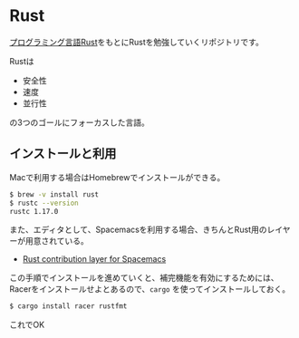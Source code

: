 # Rust
[プログラミング言語Rust](https://www.rust-lang.org/)をもとにRustを勉強していくリポジトリです。

Rustは

* 安全性
* 速度
* 並行性

の3つのゴールにフォーカスした言語。

## インストールと利用
Macで利用する場合はHomebrewでインストールができる。

```bash
$ brew -v install rust
$ rustc --version
rustc 1.17.0
```

また、エディタとして、Spacemacsを利用する場合、きちんとRust用のレイヤーが用意されている。

* [Rust contribution layer for Spacemacs](https://github.com/syl20bnr/spacemacs/tree/master/layers/%2Blang/rust)

この手順でインストールを進めていくと、補完機能を有効にするためには、Racerをインストールせよとあるので、`cargo` を使ってインストールしておく。

```bash
$ cargo install racer rustfmt
```

これでOK
